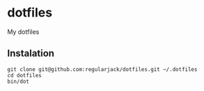 dotfiles
========

My dotfiles

## Instalation

    git clone git@github.com:regularjack/dotfiles.git ~/.dotfiles
    cd dotfiles
    bin/dot
